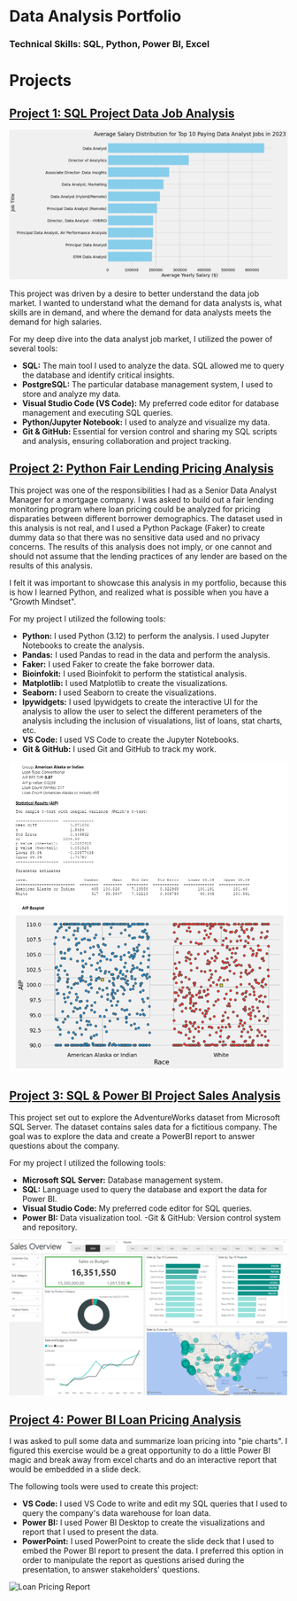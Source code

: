 # Data Analysis Portfolio

### Technical Skills: SQL, Python, Power BI, Excel

# Projects
## [Project 1: SQL Project Data Job Analysis](https://github.com/colby-k/SQL_Project_Data_Job_Analysis)

![Top Paying Roles](assets/img/1_top_paying_roles.png)

This project was driven by a desire to better understand the data job market. I wanted to understand what the demand for data analysts is, what skills are in demand, and where the demand for data analysts meets the demand for high salaries.

For my deep dive into the data analyst job market, I utilized the power of several tools:

- **SQL:** The main tool I used to analyze the data. SQL allowed me to query the database and identify critical insights.
- **PostgreSQL:** The particular database management system, I used to store and analyze my data.
- **Visual Studio Code (VS Code):** My preferred code editor for database management and executing SQL queries.
- **Python/Jupyter Notebook:** I used to analyze and visualize my data.
- **Git & GitHub:** Essential for version control and sharing my SQL scripts and analysis, ensuring collaboration and project tracking.

## [Project 2: Python Fair Lending Pricing Analysis](https://github.com/colby-k/Python_Project_Fair_Lending_Analysis)

This project was one of the responsibilities I had as a Senior Data Analyst Manager for a mortgage company. I was asked to build out a fair lending monitoring program where loan pricing could be analyzed for pricing disparaties between different borrower demographics. The dataset used in this analysis is not real, and I used a Python Package (Faker) to create dummy data so that there was no sensitive data used and no privacy concerns. The results of this analysis does not imply, or one cannot and should not assume that the lending practices of any lender are based on the results of this analysis.

I felt it was important to showcase this analysis in my portfolio, because this is how I learned Python, and realized what is possible when you have a "Growth Mindset".

For my project I utilized the following tools:
- **Python:** I used Python (3.12) to perform the analysis. I used Jupyter Notebooks to create the analysis.
- **Pandas:** I used Pandas to read in the data and perform the analysis.
- **Faker:** I used Faker to create the fake borrower data.
- **Bioinfokit:** I used Bioinfokit to perform the statistical analysis.
- **Matplotlib:** I used Matplotlib to create the visualizations.
- **Seaborn:** I used Seaborn to create the visualizations.
- **Ipywidgets:** I used Ipywidgets to create the interactive UI for the analysis to allow the user to select the different perameters of the analysis including the inclusion of visualations, list of loans, stat charts, etc.
- **VS Code:** I used VS Code to create the Jupyter Notebooks.
- **Git & GitHub:** I used Git and GitHub to track my work.

![Fair Lending Analysis](assets/img/national_result.png)

## [Project 3: SQL & Power BI Project Sales Analysis](https://github.com/colby-k/SQL_PowerBI_Project_Sales_Analysis)

This project set out to explore the AdventureWorks dataset from Microsoft SQL Server. The dataset contains sales data for a fictitious company. The goal was to explore the data and create a PowerBI report to answer questions about the company.

For my project I utilized the following tools:

- **Microsoft SQL Server:** Database management system.
- **SQL:** Language used to query the database and export the data for Power BI.
- **Visual Studio Code:** My preferred code editor for SQL queries.
- **Power BI:** Data visualization tool. -Git & GitHub: Version control system and repository.

![Sales Dashboard](assets/img/sales_overview.png)

## [Project 4: Power BI Loan Pricing Analysis](https://github.com/colby-k/PowerBI_Pricing_Analysis)

I was asked to pull some data and summarize loan pricing into "pie charts". I figured this exercise would be a great opportunity to do a little Power BI magic and break away from excel charts and do an interactive report that would be embedded in a slide deck.

The following tools were used to create this project:

- **VS Code:** I used VS Code to write and edit my SQL queries that I used to query the company's data warehouse for loan data.
- **Power BI:** I used Power BI Desktop to create the visualizations and report that I used to present the data.
- **PowerPoint:** I used PowerPoint to create the slide deck that I used to embed the Power BI report to present the data. I preferred this option in order to manipulate the report as questions arised during the presentation, to answer stakeholders' questions.

![Loan Pricing Report](assets/img/loan-pricing_ha.png)
